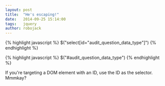 ```yaml
---
layout: post
title:  "He's escaping!"
date:   2014-09-25 15:14:00
tags:   jquery
author: robojack
---
```



{% highlight javascript %}
$("select[id=\"audit_question_data_type\"]")
{% endhighlight %}

{% highlight javascript %}
$("#audit_question_data_type")
{% endhighlight %}

If you're targeting a DOM element with an ID, use the ID as the selector. Mmmkay?